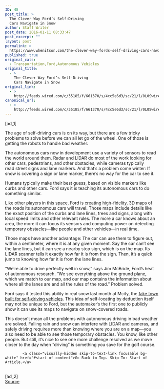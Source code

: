 ```yaml
---
ID: 48
post_title: >
  The Clever Way Ford’s Self-Driving
  Cars Navigate in Snow
author: Staff Writer
post_date: 2016-01-11 08:33:47
post_excerpt: ""
layout: post
permalink: >
  https://www.whenitson.com/the-clever-way-fords-self-driving-cars-navigate-in-snow/
published: true
original_cats:
  - Transportation,Ford,Autonomous Vehicles
original_title:
  - >
    The Clever Way Ford’s Self-Driving
    Cars Navigate in Snow
original_link:
  - >
    http://feeds.wired.com/c/35185/f/661370/s/4cc5e6d3/sc/21/l/0L0Swired0N0C20A160C0A10Cthe0Eclever0Eway0Efords0Eself0Edriving0Ecars0Enavigate0Ein0Esnow0C/story01.htm
canonical_url:
  - >
    http://feeds.wired.com/c/35185/f/661370/s/4cc5e6d3/sc/21/l/0L0Swired0N0C20A160C0A10Cthe0Eclever0Eway0Efords0Eself0Edriving0Ecars0Enavigate0Ein0Esnow0C/story01.htm
---
```

 [ad_1]
<br><div id=""><p>The age of self-driving cars is on its way, but there are a few tricky problems to solve before we can all let go of the wheel. One of those is getting the robots to handle bad weather.</p>
<p>The autonomous cars now in development use a variety of sensors to read the world around them. Radar and LIDAR do most of the work looking for other cars, pedestrians, and other obstacles, while cameras typically read street signs and lane markers. And that’s a problem come winter: If snow is covering a sign or lane marker, there’s no way for the car to see it.</p>
<p>Humans typically make their best guess, based on visible markers like curbs and other cars. Ford says it is teaching its autonomous cars to do something similar.</p>
<p>Like other players in this space, Ford is creating high-fidelity, 3D maps of the roads its autonomous cars will travel. Those maps include details like the exact position of the curbs and lane lines, trees and signs, along with local speed limits and other relevant rules. The more a car knows about an area, the more it can focus its sensors and computing power on detecting temporary obstacles—like people and other vehicles—in real time.</p>
<p>Those maps have another advantage: The car can use them to figure out, within a centimeter, where it is at any given moment. Say the car can’t see the lane lines, but it can see a nearby stop sign, which is on the map. Its LIDAR scanner tells it exactly how far it is from the sign. Then, it’s a quick jump to knowing how far it is from the lane lines.</p>
<p>“We’re able to drive perfectly well in snow,” says Jim McBride, Ford’s heat of autonomous research. “We see everything above the ground plane, which we match to our map, and our map contains the information about where all the lanes are and all the rules of the road.” Problem solved.</p>
<p>Ford says it tested this ability in real snow last month at Mcity, the <a href="http://www.wired.com/2015/07/inside-fake-town-built-just-self-driving-cars/">fake town built for self-driving vehicles</a>. This idea of self-locating by deduction itself may not be unique to Ford, but the automaker’s the first one to publicly show it can use its maps to navigate on snow-covered roads.</p>
<p>This doesn’t mean all the problems with autonomous driving in bad weather are solved. Falling rain and snow can interfere with LIDAR and cameras, and safely driving requires more than knowing where you are on a map—you also need to be able to see those temporary obstacles. You know, like other people. But still, it’s nice to see one more challenge resolved as we move closer to the day when “driving” is something you save for the golf course.</p>

			<a class="visually-hidden skip-to-text-link focusable bg-white" href="#start-of-content">Go Back to Top. Skip To: Start of Article.</a>

			
</div>
<br>[ad_2]
<br><a href="http://feeds.wired.com/c/35185/f/661370/s/4cc5e6d3/sc/21/l/0L0Swired0N0C20A160C0A10Cthe0Eclever0Eway0Efords0Eself0Edriving0Ecars0Enavigate0Ein0Esnow0C/story01.htm">Source </a>